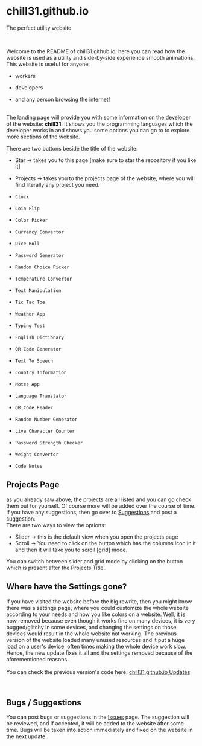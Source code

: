# chill31.github.io
The perfect utility website

<br>

Welcome to the README of chill31.github.io, here you can read how the website is used as a utility and side-by-side experience smooth animations.
<br> This website is useful for anyone:

- workers
- developers

- and any person browsing the internet!

<br>
The landing page will provide you with some information on the developer of the website: <b>chill31</b>. It shows you the programming languages which the developer works in and shows you some options you can go to to explore more sections of the website.

<br>

There are two buttons beside the title of the website:

- Star
  -> takes you to this page [make sure to star the repository if you like it]
  
- Projects
  -> takes you to the projects page of the website, where you will find literally any project you need.
  
- <code>Clock</code>
- <code>Coin Flip</code>
- <code>Color Picker</code>
- <code>Currency Convertor</code>
- <code>Dice Roll</code>
- <code>Password Generator</code>
- <code>Random Choice Picker</code>
- <code>Temperature Convertor</code>
- <code>Text Manipulation</code>
- <code>Tic Tac Toe</code>
- <code>Weather App</code>
- <code>Typing Test</code>
- <code>English Dictionary</code>
- <code>QR Code Generator</code>
- <code>Text To Speech</code>
- <code>Country Information</code>
- <code>Notes App</code>
- <code>Language Translator</code>
- <code>QR Code Reader</code>
- <code>Random Number Generator</code>
- <code>Live Character Counter</code>
- <code>Password Strength Checker</code>
- <code>Weight Convertor</code>
- <code>Code Notes</code>

## Projects Page
as you already saw above, the projects are all listed and you can go check them out for yourself. Of course more will be added over the course of time. If you have any suggestions, then go over to <a href="https://github.com/chill31/chill31.github.io/issues">Suggestions</a> and post a suggestion.
<br>
There are two ways to view the options:

- Slider
 -> this is the default view when you open the projects page
- Scroll
 -> You need to click on the button which has the columns icon in it and then it will take you to scroll [grid] mode.
 
You can switch between slider and grid mode by clicking on the button which is present after the Projects Title.
<br>

## Where have the Settings gone?
If you have visited the website before the big rewrite, then you might know there was a settings page, where you could customize the whole website according to your needs and how you like colors on a website. Well, it is now removed because even though it works fine on many devices, it is very bugged/glitchy in some devices, and changing the settings on those devices would result in the whole website not working. The previous version of the website loaded many unused resources and it put a huge load on a user's device, often times making the whole device work slow.<br>
Hence, the new update fixes it all and the settings removed because of the aforementioned reasons.
<br><br>
You can check the previous version's code here: <a href="https://github.com/chill31/chill31.github.io/commits/">chill31.github.io Updates</a> 

<br>

## Bugs / Suggestions
You can post bugs or suggestions in the <a href="https://github.com/chill31/chill31.github.io/issues">Issues</a> page. The suggestion will be reviewed, and if accepted, it will be added to the website after some time.
Bugs will be taken into action immediately and fixed on the website in the next update.
